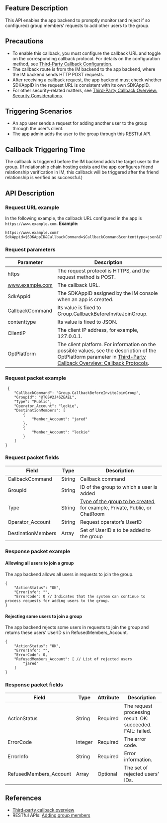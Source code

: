## Feature Description

This API enables the app backend to promptly monitor (and reject if so configured) group members’ requests to add other users to the group.

## Precautions

- To enable this callback, you must configure the callback URL and toggle on the corresponding callback protocol. For details on the configuration method, see [Third-Party Callback Configuration](https://intl.cloud.tencent.com/document/product/1047/34520).
- The callback route is from the IM backend to the app backend, where the IM backend sends HTTP POST requests.
- After receiving a callback request, the app backend must check whether SDKAppID in the request URL is consistent with its own SDKAppID.
- For other security-related matters, see [Third-Party Callback Overview: Security Considerations](https://intl.cloud.tencent.com/document/product/1047/34354#.E5.AE.89.E5.85.A8.E8.80.83.E8.99.91).

## Triggering Scenarios

- An app user sends a request for adding another user to the group through the user’s client.
- The app admin adds the user to the group through this RESTful API.

## Callback Triggering Time

The callback is triggered before the IM backend adds the target user to the group. (If relationship chain hosting exists and the app configures friend relationship verification in IM, this callback will be triggered after the friend relationship is verified as successful.)

## API Description

### Request URL example

In the following example, the callback URL configured in the app is `https://www.example.com`.
**Example:**

```
https://www.example.com?SdkAppid=$SDKAppID&CallbackCommand=$CallbackCommand&contenttype=json&ClientIP=$ClientIP&OptPlatform=$OptPlatform
```

### Request parameters

| Parameter | Description |
| --- | --- |
| https | The request protocol is HTTPS, and the request method is POST. |
| www.example.com | The callback URL. |
| SdkAppid | The SDKAppID assigned by the IM console when an app is created. |
| CallbackCommand | Its value is fixed to Group.CallbackBeforeInviteJoinGroup. |
| contenttype | Its value is fixed to JSON. |
| ClientIP | The client IP address, for example, 127.0.0.1. |
| OptPlatform | The client platform. For information on the possible values, see the description of the OptPlatform parameter in [Third-Party Callback Overview: Callback Protocols](https://intl.cloud.tencent.com/document/product/1047/34354#.E5.9B.9E.E8.B0.83.E5.8D.8F.E8.AE.AE). |

### Request packet example

```
 {
    "CallbackCommand": "Group.CallbackBeforeInviteJoinGroup",
    "GroupId": "@TGS#2J4SZEAEL",
    "Type": "Public",
    "Operator_Account": "leckie",
    "DestinationMembers": [
        {
            "Member_Account": "jared"
        },
        {
            "Member_Account": "leckie"
        }
    ]
}
```

### Request packet fields

| Field | Type | Description |
| --- | --- | --- |
| CallbackCommand | String | Callback command |
| GroupId | String | ID of the group to which a user is added |
| Type | String | [Type of the group to be created](https://intl.cloud.tencent.com/document/product/1047/33529#.E7.BE.A4.E7.BB.84.E5.BD.A2.E6.80.81.E4.BB.8B.E7.BB.8D), for example, Private, Public, or ChatRoom |
| Operator_Account | String | Request operator’s UserID  |
| DestinationMembers | Array | Set of UserID s to be added to the group |

### Response packet example
#### Allowing all users to join a group

The app backend allows all users in requests to join the group.

```
{
    "ActionStatus": "OK",
    "ErrorInfo": "",
    "ErrorCode": 0 // Indicates that the system can continue to process requests for adding users to the group.
}
```

#### Rejecting some users to join a group

The app backend rejects some users in requests to join the group and returns these users’ UserID s in RefusedMembers_Account.

```
{
    "ActionStatus": "OK",
    "ErrorInfo": "",
    "ErrorCode": 0,
    "RefusedMembers_Account": [ // List of rejected users
        "jared"
    ]
}
```

### Response packet fields

| Field | Type | Attribute | Description |
| --- | --- | --- | --- |
| ActionStatus | String | Required | The request processing result. OK: succeeded. FAIL: failed. |
| ErrorCode | Integer | Required | The error code. |
| ErrorInfo | String | Required | Error information. |
| RefusedMembers_Account | Array | Optional | The set of rejected users’ IDs. |

## References

- [Third-party callback overview](https://intl.cloud.tencent.com/document/product/1047/34354)
- RESTful APIs: [Adding group members](https://intl.cloud.tencent.com/document/product/1047/34921)
